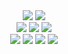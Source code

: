 
<div align="center">

<img src="https://skillicons.dev/icons?i=js" />
<img src="https://skillicons.dev/icons?i=ts" />
<br />
<img src="https://skillicons.dev/icons?i=react" />
<img src="https://skillicons.dev/icons?i=nextjs" />
<img src="https://skillicons.dev/icons?i=vue" />
<br />
<img src="https://skillicons.dev/icons?i=redux" />
<img src="https://skillicons.dev/icons?i=styledcomponents" />
<img src="https://skillicons.dev/icons?i=emotion" />
<img src="https://skillicons.dev/icons?i=tailwindcss" />
</div>


<div align="left">
  


<!--
**jmean12/jmean12** is a ✨ _special_ ✨ repository because its `README.md` (this file) appears on your GitHub profile.

Here are some ideas to get you started:

- 🔭 I’m currently working on ...
- 🌱 I’m currently learning ...
- 👯 I’m looking to collaborate on ...
- 🤔 I’m looking for help with ...
- 💬 Ask me about ...
- 📫 How to reach me: ...
- 😄 Pronouns: ...
- ⚡ Fun fact: ...

[![Anurag's github stats](https://github-readme-stats.vercel.app/api?username=jmean12)](https://github.com/anuraghazra/github-readme-stats)
-->  
</div>
